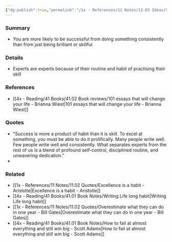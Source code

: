 ```yaml
---
{"dg-publish":true,"permalink":"/1x - References/11 Notes/11.03 Ideas/Success a product of habit more than skill/","title":"Success a product of habit more than skill","created":"2022-11-14T21:33:33.000+03:00","updated":"2024-02-14T20:18:23.298+03:00"}
---
```



### Summary
- You are more likely to be successful from doing something consistently than from just being brilliant or skillful

### Details
- Experts are experts because of their routine and habit of practising their skill

### References
- [[4x - Reading/41 Books/41.02 Book reviews/101 essays that will change your life - Brianna Wiest\|101 essays that will change your life - Brianna Wiest]]

### Quotes
- "Success is more a product of habit than it is skill. To excel at something, you must be able to do it prolifically. Many people write well. Few people write well and consistently. What separates experts from the rest of us is a blend of profound self-control, disciplined routine, and unwavering dedication."
- 

### Related
- [[1x - References/11 Notes/11.02 Quotes/Excellence is a habit - Aristotle\|Excellence is a habit - Aristotle]]
- [[4x - Reading/41 Books/41.01 Book Notes/Writing Life long habit\|Writing Life long habit]]
- [[1x - References/11 Notes/11.02 Quotes/Overestimate what they can do in one year - Bill Gates\|Overestimate what they can do in one year - Bill Gates]]
- [[4x - Reading/41 Books/41.01 Book Notes/How to fail at almost everything and still win big - Scott Adams\|How to fail at almost everything and still win big - Scott Adams]]
